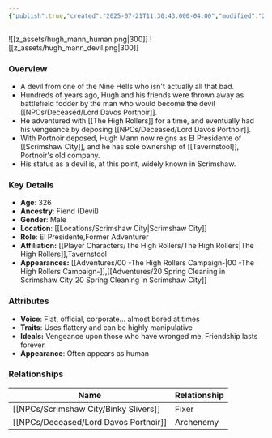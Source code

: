 ```yaml
---
{"publish":true,"created":"2025-07-21T11:30:43.000-04:00","modified":"2025-08-14T15:55:53.061-04:00","published":"2025-08-14T15:55:53.061-04:00","cssclasses":"","Age":"326","Ancestry":["Fiend (Devil)"],"Gender":"Male","Location":["[[Locations/Scrimshaw City]]"],"Role":["El Presidente","Former Adventurer"],"Affiliation":["[[Player Characters/The High Rollers/The High Rollers]]","Tavernstool"],"Appearances":["[[00 -The High Rollers Campaign-]]","[[20 Spring Cleaning in Scrimshaw City]]"]}
---
```



![[z_assets/hugh_mann_human.png|300]] ![[z_assets/hugh_mann_devil.png|300]]

### Overview
- A devil from one of the Nine Hells who isn't actually all that bad.
- Hundreds of years ago, Hugh and his friends were thrown away as battlefield fodder by the man who would become the devil [[NPCs/Deceased/Lord Davos Portnoir]].
- He adventured with [[The High Rollers]] for a time, and eventually had his vengeance by deposing [[NPCs/Deceased/Lord Davos Portnoir]].
- With Portnoir deposed, Hugh Mann now reigns as El Presidente of [[Scrimshaw City]], and he has sole ownership of [[Tavernstool]], Portnoir's old company.
- His status as a devil is, at this point, widely known in Scrimshaw.

### Key Details
- **Age**: 326
- **Ancestry**: Fiend (Devil)
- **Gender**: Male
- **Location**: [[Locations/Scrimshaw City\|Scrimshaw City]]
- **Role**: El Presidente,Former Adventurer
- **Affiliation:** [[Player Characters/The High Rollers/The High Rollers\|The High Rollers]],Tavernstool
- **Appearances:** [[Adventures/00 -The High Rollers Campaign-\|00 -The High Rollers Campaign-]],[[Adventures/20 Spring Cleaning in Scrimshaw City\|20 Spring Cleaning in Scrimshaw City]]

### Attributes
- **Voice**: Flat, official, corporate... almost bored at times
- **Traits**: Uses flattery and can be highly manipulative
- **Ideals:** Vengeance upon those who have wronged me. Friendship lasts forever.
- **Appearance**: Often appears as human

### Relationships

| Name                    | Relationship |
| ----------------------- | ------------ |
| [[NPCs/Scrimshaw City/Binky Slivers]]       | Fixer        |
| [[NPCs/Deceased/Lord Davos Portnoir]] | Archenemy    |
